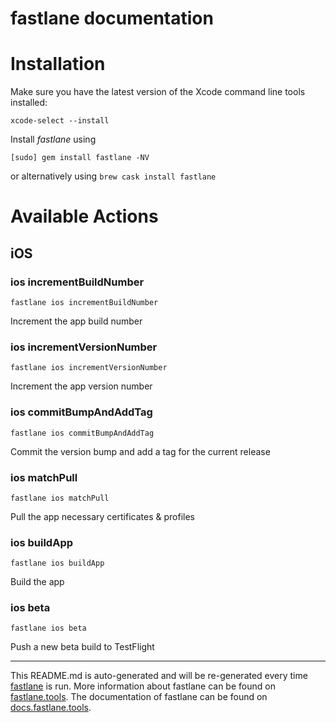 fastlane documentation
================
# Installation

Make sure you have the latest version of the Xcode command line tools installed:

```
xcode-select --install
```

Install _fastlane_ using
```
[sudo] gem install fastlane -NV
```
or alternatively using `brew cask install fastlane`

# Available Actions
## iOS
### ios incrementBuildNumber
```
fastlane ios incrementBuildNumber
```
Increment the app build number
### ios incrementVersionNumber
```
fastlane ios incrementVersionNumber
```
Increment the app version number
### ios commitBumpAndAddTag
```
fastlane ios commitBumpAndAddTag
```
Commit the version bump and add a tag for the current release
### ios matchPull
```
fastlane ios matchPull
```
Pull the app necessary certificates & profiles
### ios buildApp
```
fastlane ios buildApp
```
Build the app
### ios beta
```
fastlane ios beta
```
Push a new beta build to TestFlight

----

This README.md is auto-generated and will be re-generated every time [fastlane](https://fastlane.tools) is run.
More information about fastlane can be found on [fastlane.tools](https://fastlane.tools).
The documentation of fastlane can be found on [docs.fastlane.tools](https://docs.fastlane.tools).
